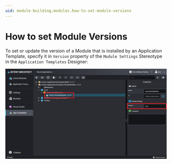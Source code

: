 ```yaml
---
uid: module-building.modules.how-to-set-module-versions
---
```

# How to set Module Versions

To set or update the version of a Module that is installed by an Application Template, specify it in `Version` property of the `Module Settings` Stereotype in the `Application Templates` Designer:

![The 'Module Version' Property](images/module-version-property.png)
